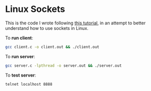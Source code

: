 # Linux Sockets

This is the code I wrote following [this tutorial](https://www.binarytides.com/socket-programming-c-linux-tutorial/), in an attempt to better understand how to use sockets in Linux.

To **run client**:
```bash
gcc client.c -o client.out && ./client.out
```

To **run server**:
```bash
gcc server.c -lpthread -o server.out && ./server.out
```

To **test server**:
```bash
telnet localhost 8888
```
